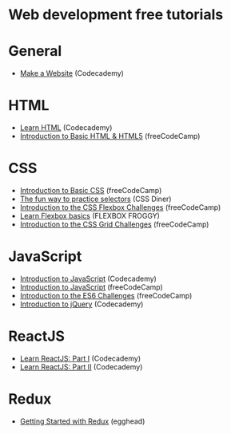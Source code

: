 # Web development free tutorials

# General
- [Make a Website](https://www.codecademy.com/learn/make-a-website) (Codecademy)

# HTML
- [Learn HTML](https://www.codecademy.com/learn/learn-html) (Codecademy)
- [Introduction to Basic HTML & HTML5](https://learn.freecodecamp.org/responsive-web-design/basic-html-and-html5) (freeCodeCamp)

# CSS
- [Introduction to Basic CSS](https://learn.freecodecamp.org/responsive-web-design/basic-css) (freeCodeCamp)
- [The fun way to practice selectors](http://flukeout.github.io/) (CSS Diner)
- [Introduction to the CSS Flexbox Challenges](https://learn.freecodecamp.org/responsive-web-design/css-flexbox) (freeCodeCamp)
- [Learn Flexbox basics](http://flexboxfroggy.com/) (FLEXBOX FROGGY)
- [Introduction to the CSS Grid Challenges](https://learn.freecodecamp.org/responsive-web-design/css-grid) (freeCodeCamp)

# JavaScript
- [Introduction to JavaScript](https://www.codecademy.com/learn/introduction-to-javascript) (Codecademy)
- [Introduction to JavaScript](https://learn.freecodecamp.org/javascript-algorithms-and-data-structures/basic-javascript) (freeCodeCamp)
- [Introduction to the ES6 Challenges](https://learn.freecodecamp.org/javascript-algorithms-and-data-structures/es6) (freeCodeCamp)
- [Introduction to jQuery](https://www.codecademy.com/learn/learn-jquery) (Codecademy)

# ReactJS
- [Learn ReactJS: Part I](https://www.codecademy.com/learn/react-101) (Codecademy)
- [Learn ReactJS: Part II](https://www.codecademy.com/learn/react-102) (Codecademy)

# Redux
- [Getting Started with Redux](https://egghead.io/courses/getting-started-with-redux) (egghead)

